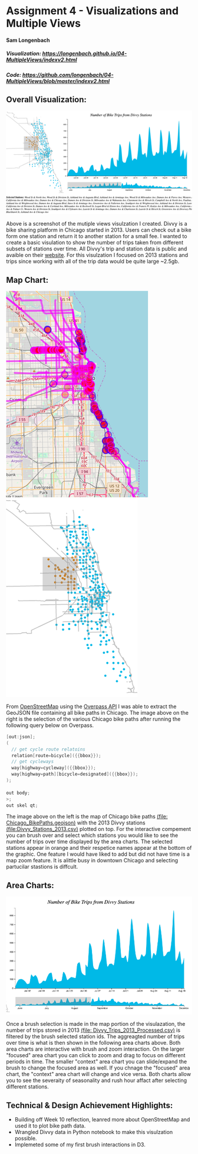 Assignment 4 - Visualizations and Multiple Views  
===
#### Sam Longenbach
##### Visualization: https://longenbach.github.io/04-MultipleViews/indexv2.html
##### Code: https://github.com/longenbach/04-MultipleViews/blob/master/indexv2.html

## Overall Visualization:
![Visual](img/full.png)

Above is a screenshot of the mutiple views visulzation I created. Divvy is a bike sharing platform in Chicago started in 2013. Users can check out a bike form one station and return it to another station for a small fee. I wanted to create a basic visulation to show the number of trips taken from different subsets of stations over time. All Divvy's trip and station data is public and avaible on their [website](https://www.divvybikes.com/system-data). For this visulzation I focused on 2013 stations and trips since working with all of the trip data would be quite large ~2.5gb.  

## Map Chart:

![Map](img/geo_raw2.png)
![Map_Raw](img/map.png)

From [OpenStreetMap](https://www.openstreetmap.org/#map=11/41.8370/-87.6742) using the [Overpass API](https://overpass-turbo.eu/) I was able to extract the GeoJSON file containing all bike paths in Chicago. The image above on the right is the selection of the various Chicago bike paths after running the following query below on Overpass. 

```Java 
[out:json];
(
  // get cycle route relatoins
  relation[route=bicycle]({{bbox}});
  // get cycleways
  way[highway=cycleway]({{bbox}});
  way[highway=path][bicycle=designated]({{bbox}});
);

out body;
>;
out skel qt;
```
The image above on the left is the map of Chicago bike paths [(file: Chicago_BikePaths.geojson)](https://github.com/longenbach/04-MultipleViews/blob/master/Chicago_BikePaths.geojson) with the 2013 Divvy stations [(file:Divvy_Stations_2013.csv)](https://github.com/longenbach/04-MultipleViews/blob/master/Divvy_Stations_2013.csv) plotted on top. For the interactive compement you can brush over and select which stations you would like to see the number of trips over time displayed by the area charts. The selected stations appear in orange and their respetice names appear at the bottom of the graphic. One feature I would have liked to add but did not have time is a map zoom feature. It is alittle busy in downtown Chicago and selecting partucilar stastions is diffcult.   

## Area Charts:

![Area](img/freq.png)

Once a brush selection is made in the map portion of the visulazation, the number of trips stored in 2013 [(file: Divvy_Trips_2013_Processed.csv)](https://github.com/longenbach/04-MultipleViews/blob/master/Divvy_Trips_2013_Processed.csv) is filtered by the brush selected station ids. The aggreagted number of trips over time is what is then shown in the following area charts above. Both area charts are interactive with brush and zoom interaction. On the larger "focused" area chart you can click to zoom and drag to focus on different periods in time. The smaller "context" area chart you can slide/expand the brush to change the focused area as well. If you chnage the "focused" area chart, the "context" area chart will change and vice versa. Both charts allow you to see the severaity of seasonality and rush hour affact after selecting different stations.         

## Technical & Design Achievement Highlights:

- Building off Week 10 reflection, leanred more about OpenStreetMap and used it to plot bike path data. 
- Wrangled Divvy data in Python notebook to make this visulzation possible. 
- Implemeted some of my first brush interactions in D3.
